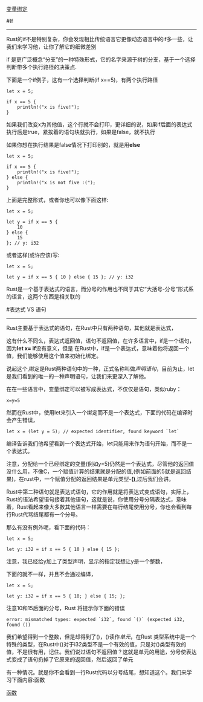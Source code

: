 [变量绑定][vb]

[vb]: variable_binding.md

#If
- - -

Rust的if不是特别复杂，你会发现相比传统语言它更像动态语言中的if多一些，让我们来学习他，让你了解它的细微差别

if 是更广泛概念“分支”的一种特殊形式，它的名字来源于树的分支，基于一个选择判断带多个执行路径的决策点.

下面是一个if例子，这有一个选择判断(if x==5)，有两个执行路径

    let x = 5;

    if x == 5 {
        println!("x is five!");
    }

如果我们改变x为其他值，这个行就不会打印，更详细的说，如果if后面的表达式执行后是true，紧挨着的语句块就执行，如果是false，就不执行

如果你想在执行结果是false情况下打印别的，就是用**else**

    let x = 5;

    if x == 5 {
        println!("x is five!");
    } else {
        println!("x is not five :(");
    }
    
上面是完整形式，或者你也可以像下面这样:
    
    let x = 5;

    let y = if x == 5 {
        10
    } else {
        15
    }; // y: i32
    
或者这样(或许应该)写:
    
    let x = 5;

    let y = if x == 5 { 10 } else { 15 }; // y: i32
    
Rust是一个基于表达式的语言，而分号的作用也不同于其它“大括号-分号”形式系的语言，这两个东西是相关联的

#表达式 VS 语句
- - -

Rust主要基于表达式的语句，在Rust中只有两种语句，其他就是表达式，

这有什么不同么，表达式返回值，语句不返回值，在许多语言中，if是一个语句，因为**let x= if**没有意义，但是
在Rust中，if是一个表达式，意味着他将返回一个值，我们能够使用这个值来初始化绑定。

说起这个,绑定是Rust两种语句中的一种，正式名称叫做*声明语句*，目前为止，let是我们看到的唯一的一种声明语句，让我们来更深入了解他。

在在一些语言中，变量绑定可以被写成表达式，不仅仅是语句，类似ruby：

    x=y=5
    
然而在Rust中，使用let来引入一个绑定而不是一个表达式，下面的代码在编译时会产生错误，
    
    let x = (let y = 5); // expected identifier, found keyword `let`
   
编译告诉我们他希望看到一个表达式开始，let只能用来作为语句开始，而不是一个表达式。

注意，分配给一个已经绑定的变量(例如y=5)仍然是一个表达式，尽管他的返回值没什么用，不像C，一个赋值计算的结果就是分配的值,(例如前面的5就是返回结果)，在rust中，一个赋值分配的返回结果是单元类型-**()**,过后我们会讲。

Rust中第二种语句就是表达式语句，它的作用就是将表达式变成语句，实际上，Rust的语法希望语句接着其他语句，这就是说，你使用分号分隔表达式，意味着，Rust看起来像大多数其他语言一样需要在每行结尾使用分号，你也会看到每行Rust代骂结尾都有一个分号。

那么有没有例外呢，看下面的代码：

    let x = 5;

    let y: i32 = if x == 5 { 10 } else { 15 };
    
注意，我已经给y加上了类型声明，显示的指定我想让y是一个整数，

下面的就不一样，并且不会通过编译，


    let x = 5;

    let y: i32 = if x == 5 { 10; } else { 15; };
    
注意10和15后面的分号，Rust 将提示你下面的错误

    
    error: mismatched types: expected `i32`, found `()` (expected i32, found ())
    
我们希望得到一个整数，但是却得到了()，()读作*单元*，在Rust 类型系统中是一个特殊的类型，在Rust中()对于i32类型不是一个有效的值，只是对()类型有效的值，不是很有用，记住。我们说过语句不返回值？这就是单元的用途，分号使表达式变成了语句扔掉了它原来的返回值，然后返回了单元

有一种情况。就是你不会看到一行Rust代码以分号结尾，想知道这个。我们来学习下面内容:函数

[函数][fun]

[fun]: fun.md














